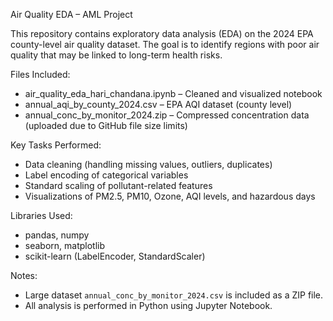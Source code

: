 Air Quality EDA – AML Project

This repository contains exploratory data analysis (EDA) on the 2024 EPA county-level air quality dataset. The goal is to identify regions with poor air quality that may be linked to long-term health risks.

Files Included:
- air_quality_eda_hari_chandana.ipynb – Cleaned and visualized notebook
- annual_aqi_by_county_2024.csv – EPA AQI dataset (county level)
- annual_conc_by_monitor_2024.zip – Compressed concentration data (uploaded due to GitHub file size limits)

Key Tasks Performed:
- Data cleaning (handling missing values, outliers, duplicates)
- Label encoding of categorical variables
- Standard scaling of pollutant-related features
- Visualizations of PM2.5, PM10, Ozone, AQI levels, and hazardous days

Libraries Used:
- pandas, numpy
- seaborn, matplotlib
- scikit-learn (LabelEncoder, StandardScaler)

Notes:
- Large dataset `annual_conc_by_monitor_2024.csv` is included as a ZIP file. 
- All analysis is performed in Python using Jupyter Notebook.
